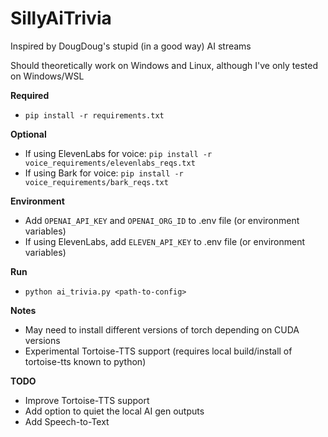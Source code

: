 # SillyAiTrivia

Inspired by DougDoug's stupid (in a good way) AI streams

Should theoretically work on Windows and Linux, although I've only tested on Windows/WSL

**Required**
- `pip install -r requirements.txt`

**Optional**
- If using ElevenLabs for voice: `pip install -r voice_requirements/elevenlabs_reqs.txt`
- If using Bark for voice: `pip install -r voice_requirements/bark_reqs.txt`

**Environment**
- Add `OPENAI_API_KEY` and `OPENAI_ORG_ID` to .env file (or environment variables)
- If using ElevenLabs, add `ELEVEN_API_KEY` to .env file (or environment variables)

**Run**
- `python ai_trivia.py <path-to-config>`

**Notes**
- May need to install different versions of torch depending on CUDA versions
- Experimental Tortoise-TTS support (requires local build/install of tortoise-tts known to python)

**TODO**
- Improve Tortoise-TTS support
- Add option to quiet the local AI gen outputs
- Add Speech-to-Text
